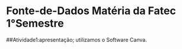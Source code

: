 # Fonte-de-Dados **Matéria da Fatec 1°Semestre**
##Atividade1:apresentação; utilizamos o Software Canva.

